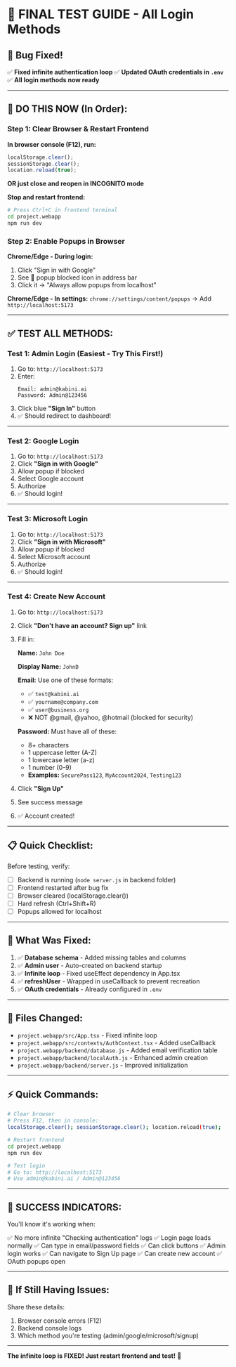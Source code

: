 # 🎯 FINAL TEST GUIDE - All Login Methods

## 🐛 Bug Fixed!

✅ **Fixed infinite authentication loop**
✅ **Updated OAuth credentials in `.env`**
✅ **All login methods now ready**

---

## 🚀 DO THIS NOW (In Order):

### Step 1: Clear Browser & Restart Frontend

**In browser console (F12), run:**
```javascript
localStorage.clear();
sessionStorage.clear();
location.reload(true);
```

**OR just close and reopen in INCOGNITO mode**

**Stop and restart frontend:**
```bash
# Press Ctrl+C in frontend terminal
cd project.webapp
npm run dev
```

### Step 2: Enable Popups in Browser

**Chrome/Edge - During login:**
1. Click "Sign in with Google"
2. See 🚫 popup blocked icon in address bar
3. Click it → "Always allow popups from localhost"

**Chrome/Edge - In settings:**
`chrome://settings/content/popups` → Add `http://localhost:5173`

---

## ✅ TEST ALL METHODS:

### Test 1: Admin Login (Easiest - Try This First!)

1. Go to: `http://localhost:5173`
2. Enter:
   ```
   Email: admin@kabini.ai
   Password: Admin@123456
   ```
3. Click blue **"Sign In"** button
4. ✅ Should redirect to dashboard!

---

### Test 2: Google Login

1. Go to: `http://localhost:5173`
2. Click **"Sign in with Google"**
3. Allow popup if blocked
4. Select Google account
5. Authorize
6. ✅ Should login!

---

### Test 3: Microsoft Login

1. Go to: `http://localhost:5173`
2. Click **"Sign in with Microsoft"**
3. Allow popup if blocked
4. Select Microsoft account
5. Authorize
6. ✅ Should login!

---

### Test 4: Create New Account

1. Go to: `http://localhost:5173`
2. Click **"Don't have an account? Sign up"** link
3. Fill in:

   **Name:** `John Doe`
   
   **Display Name:** `JohnD`
   
   **Email:** Use one of these formats:
   - ✅ `test@kabini.ai`
   - ✅ `yourname@company.com`
   - ✅ `user@business.org`
   - ❌ NOT @gmail, @yahoo, @hotmail (blocked for security)
   
   **Password:** Must have all of these:
   - 8+ characters
   - 1 uppercase letter (A-Z)
   - 1 lowercase letter (a-z)  
   - 1 number (0-9)
   - **Examples:** `SecurePass123`, `MyAccount2024`, `Testing123`

4. Click **"Sign Up"**
5. See success message
6. ✅ Account created!

---

## 📋 Quick Checklist:

Before testing, verify:

- [ ] Backend is running (`node server.js` in backend folder)
- [ ] Frontend restarted after bug fix
- [ ] Browser cleared (localStorage.clear())
- [ ] Hard refresh (Ctrl+Shift+R)
- [ ] Popups allowed for localhost

---

## 🎯 What Was Fixed:

1. ✅ **Database schema** - Added missing tables and columns
2. ✅ **Admin user** - Auto-created on backend startup  
3. ✅ **Infinite loop** - Fixed useEffect dependency in App.tsx
4. ✅ **refreshUser** - Wrapped in useCallback to prevent recreation
5. ✅ **OAuth credentials** - Already configured in `.env`

---

## 📝 Files Changed:

- `project.webapp/src/App.tsx` - Fixed infinite loop
- `project.webapp/src/contexts/AuthContext.tsx` - Added useCallback
- `project.webapp/backend/database.js` - Added email verification table
- `project.webapp/backend/localAuth.js` - Enhanced admin creation
- `project.webapp/backend/server.js` - Improved initialization

---

## ⚡ Quick Commands:

```bash
# Clear browser
# Press F12, then in console:
localStorage.clear(); sessionStorage.clear(); location.reload(true);

# Restart frontend
cd project.webapp
npm run dev

# Test login
# Go to: http://localhost:5173
# Use admin@kabini.ai / Admin@123456
```

---

## 🎉 SUCCESS INDICATORS:

You'll know it's working when:

✅ No more infinite "Checking authentication" logs
✅ Login page loads normally
✅ Can type in email/password fields
✅ Can click buttons
✅ Admin login works
✅ Can navigate to Sign Up page
✅ Can create new account
✅ OAuth popups open

---

## 🐛 If Still Having Issues:

Share these details:
1. Browser console errors (F12)
2. Backend console logs
3. Which method you're testing (admin/google/microsoft/signup)

---

**The infinite loop is FIXED! Just restart frontend and test!** 🚀

